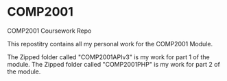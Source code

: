 # COMP2001
COMP2001 Coursework Repo

This repostitry contains all my personal work for the COMP2001 Module.

The Zipped folder called "COMP2001APIv3" is my work for part 1 of the module.
The Zipped folder called "COMP2001PHP" is my work for part 2 of the module.
